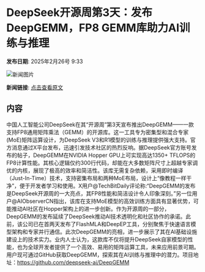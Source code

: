 # DeepSeek开源周第3天：发布DeepGEMM，FP8 GEMM库助力AI训练与推理

**发布日期**: 2025年2月26号 9:33

![新闻图片](https://pic.chinaz.com/picmap/thumb/202502051542244255_2.jpg)

**新闻链接**: [点击查看原文](https://www.aibase.com/zh/news/15722)

## 内容

中国人工智能公司DeepSeek在其“开源周”第3天宣布推出DeepGEMM——一款支持FP8通用矩阵乘法（GEMM）的开源库。这一工具专为密集型和混合专家(MoE)矩阵运算设计，为DeepSeek V3和R1模型的训练与推理提供强大支持。官方消息通过X平台发布，迅速引发技术社区的热烈反响。据DeepSeek官方账号发布的帖子，DeepGEMM在NVIDIA Hopper GPU上可实现高达1350+ TFLOPS的FP8计算性能。其核心逻辑仅约300行代码，却能在大多数矩阵尺寸上超越专家调优的内核，展现了极高的效率和简洁性。该库无需复杂依赖，采用即时编译（Just-In-Time）技术，支持密集布局和两种MoE布局，设计上“像教程一样干净”，便于开发者学习和使用。X用户@TechBitDaily评论称:“DeepGEMM的发布是DeepSeek开源周的一大亮点，其FP8性能和简洁设计令人印象深刻。”另一位用户@AIObserverCN指出，该库在支持MoE模型的高效训练方面具有显著优势，可能推动AI社区在Hopper架构上的进一步创新。作为开源周的一部分，DeepGEMM的发布延续了DeepSeek推动AI技术透明化和社区协作的承诺。此前，该公司已在首两天发布了FlashMLA和DeepEP工具，分别聚焦于快速语言模型架构和专家并行通信。此次DeepGEMM的亮相，进一步展示了其在AI基础设施建设上的技术实力。业内人士认为，这款库不仅将提升DeepSeek自家模型的性能，也为全球开发者提供了一个高效、易用的矩阵运算工具，未来应用前景可期。用户现可通过GitHub获取DeepGEMM，探索其在AI训练与推理中的潜力。项目地址：https://github.com/deepseek-ai/DeepGEMM
